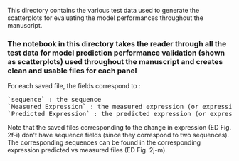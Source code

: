 This directory contains the various test data used to generate the scatterplots for evaluating the model performances throughout the manuscript.

### The notebook in this directory takes the reader through all the test data for model prediction performance validation (shown as scatterplots) used throughout the manuscript and creates clean and usable files for each panel

For each saved file, the fields correspond to :
<pre>
`sequence` : the sequence
`Measured Expression` : the measured expression (or expression change in the case of ED Fig. 2f-i) in the corresponding media 
`Predicted Expression` : the predicted expression (or expression change in the case of ED Fig. 2f-i) in the corresponding media using the TPU model.
</pre>

Note that the saved files corresponding to the change in expression (ED Fig. 2f-i) don't have sequence fields (since they correspond to two sequences). The corresponding sequences can be found in the corresponding expression predicted vs measured files (ED Fig. 2j-m).
